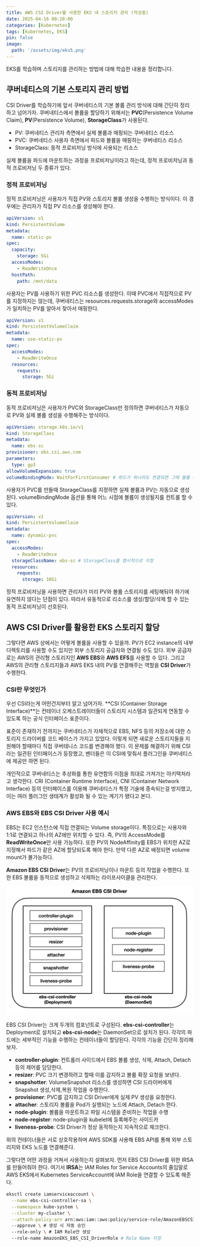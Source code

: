 ```yaml
---
title: AWS CSI Driver를 사용한 EKS 내 스토리지 관리 (작성중)
date: 2025-04-16 00:20:00
categories: [Kubernetes]
tags: [kubernetes, EKS]
pin: false
image:
  path: '/assets/img/eks5.png'
---
```


EKS를 학습하며 스토리지를 관리하는 방법에 대해 학습한 내용을 정리합니다.

## 쿠버네티스의 기본 스토리지 관리 방법

CSI Driver를 학습하기에 앞서 쿠버네티스의 기본 볼륨 관리 방식에 대해 간단히 정리하고 넘어가자. 쿠버네티스에서 볼륨을 할당하기 위해서는 **PVC**(Persistence Volume Claim), **PV**(Persistence Volume), **StorageClass**가 사용된다.

- PV: 쿠버네티스 관리자 측면에서 실제 볼륨과 매핑되는 쿠버네티스 리소스
- PVC: 쿠버네티스 사용자 측면에서 파드와 볼륨을 매핑하는 쿠버네티스 리소스
- StorageClass: 동적 프로비저닝 방식에 사용되는 리소스

실제 볼륨을 파드에 마운트하는 과정을 프로비저닝이라고 하는데, 정적 프로비저닝과 동적 프로비저닝 두 종류가 있다.

### 정적 프로비저닝

정적 프로비저닝은 사용자가 직접 PV와 스토리지 볼륨 생성을 수행하는 방식이다. 이 경우에는 관리자가 직접 PV 리소스를 생성해야 한다.

```yaml
apiVersion: v1
kind: PersistentVolume
metadata:
  name: static-pv
spec:
  capacity:
    storage: 5Gi
  accessModes:
    - ReadWriteOnce
  hostPath:
    path: /mnt/data
```
사용자는 PV를 사용하기 위한 PVC 리소스를 생성한다. 이때 PVC에서 직접적으로 PV를 지정하지는 않는데, 쿠버네티스는 resources.requests.storage와 accessModes가 일치하는 PV를 알아서 찾아서 매핑한다.
```yaml
apiVersion: v1
kind: PersistentVolumeClaim
metadata:
  name: use-static-pv
spec:
  accessModes:
    - ReadWriteOnce
  resources:
    requests:
      storage: 5Gi
```
### 동적 프로비저닝

동적 프로비저닝은 사용자가 PVC와 StorageClass만 정의하면 쿠버네티스가 자동으로 PV와 실제 볼륨 생성을 수행해주는 방식이다. 

```yaml
apiVersion: storage.k8s.io/v1
kind: StorageClass
metadata:
  name: ebs-sc
provisioner: ebs.csi.aws.com
parameters:
  type: gp3
allowVolumeExpansion: true
volumeBindingMode: WaitForFirstConsumer # 파드가 하나라도 연결되면 그때 볼륨 생성
```
사용자가 PVC를 만들때 StorageClass를 지정하면 실제 볼륨과 PV는 자동으로 생성된다. volumeBindingMode 옵션을 통해 어느 시점에 볼륨이 생성될지를 컨트롤 할 수 있다.
```yaml
apiVersion: v1
kind: PersistentVolumeClaim
metadata:
  name: dynamic-pvc
spec:
  accessModes:
    - ReadWriteOnce
  storageClassName: ebs-sc # StorageClass를 명시적으로 지정
  resources:
    requests:
      storage: 10Gi
```

정적 프로비저닝을 사용하면 관리자가 미리 PV와 볼륨 스토리지를 세팅해둬야 하기에 유연하지 않다는 단점이 있다. 따라서 유동적으로 리소스를 생성/할당/삭제 할 수 있는 동적 프로비저닝이 선호된다.

## AWS CSI Driver를 활용한 EKS 스토리지 할당

그렇다면 AWS 상에서는 어떻게 볼륨을 사용할 수 있을까. PV가 EC2 instance의 내부 디렉토리를 사용할 수도 있지만 외부 스토리지 공급자와 연결될 수도 있다. 
외부 공급자로는 AWS의 관리형 스토리지인 **AWS EBS**와 **AWS EFS**를 사용할 수 있다. 그리고 AWS의 관리형 스토리지들과 AWS EKS 내의 PV를 연결해주는 역할을 **CSI Driver**가 수행한다.

### CSI란 무엇인가

우선 CSI라는게 어떤건지부터 알고 넘어가자. **CSI (Container Storage Interface)**는 컨테이너 오케스트레이터들이 스토리지 시스템과 일관되게 연동할 수 있도록 하는 공식 인터페이스 표준이다.

표준이 존재하기 전까지는 쿠버네티스가 자체적으로 EBS, NFS 등의 저장소에 대한 스토리지 드라이버를 코드 베이스가 가지고 있었다. 이렇게 되면 새로운 스토리지들을 지원해야 할때마다 직접 쿠버테니스 코드를 변경해야 했다.
이 문제를 해결하기 위해 CSI 라는 일관된 인터페이스가 등장했고, 벤더들은 이 CSI에 맞춰서 플러그인을 쿠버네티스에 제공만 하면 된다.

개인적으로 쿠버네티스는 추상화를 통한 유연함의 이점을 최대로 가져가는 아키텍처라고 생각한다. CRI (Container Runtime Interface), CNI (Container Network Interface) 등의 인터페이스를 이용해 쿠버네티스가 특정 기술에 종속되는걸 방지했고, 이는 여러 플러그인 생태계가 활성화 될 수 있는 계기가 됐다고 본다.
 

### AWS EBS와 EBS CSI Driver 사용 예시

EBS는 EC2 인스턴스에 직접 연결되는 Volume storage이다. 특징으로는 사용자와 1:1로 연결되고 하나의 AZ에만 위치할 수 있다. 즉, PV의 AccessMode를 **ReadWriteOnce**만 사용 가능하다. 또한 PV의 NodeAffinity를 EBS가 위치한 AZ로 지정해서 파드가 같은 AZ에 할당되도록 해야 한다. 만약 다른 AZ로 배정되면 volume mount가 불가능하다.

**Amazon EBS CSI Driver**는 PV의 프로비저닝이나 마운트 등의 작업을 수행한다. 또한 EBS 볼륨을 동적으로 생성하고 삭제하는 라이프사이클을 관리한다.

<img src="/assets/img/ebs-csi2.png" alt="EBS CSI Driver 이미지">

EBS CSI Driver는 크게 두개의 컴포넌트로 구성된다. **ebs-csi-controller**는 Deployment로 설치되고 **ebs-csi-node**는 DaemonSet으로 설치가 된다. 각각의 파드에는 세부적인 기능을 수행하는 컨테이너들이 할당된다. 각각의 기능을 간단히 정리해보자.

- **controller-plugin**: 컨트롤러 사이드에서 EBS 볼륨 생성, 삭제, Attach, Detach등의 제어를 담당한다.
- **resizer**: PVC 크기 변경하려고 할때 이를 감지하고 볼륨 확장 요청을 보낸다.
- **snapshotter**: VolumeSnapshot 리소스를 생성하면 CSI 드라이버에게 Snapshot 생성,삭제,복원 작업을 수행한다.
- **provisioner**: PVC를 감지하고 CSI Driver에게 실제 PV 생성을 요청한다.
- **attacher**: 스토리지 볼륨을 Pod가 실행되는 노드에 Attach, Detach 한다.
- **node-plugin**: 볼륨을 마운트하고 파일 시스템을 준비하는 작업을 수행
- **node-register**: node-plugin을 kubelet에 등록해주는 사이드카
- **liveness-probe**: CSI Driver가 정상 동작하는지 지속적으로 체크한다.

위의 컨테이너들은 서로 상호작용하며 AWS SDK를 사용해 EBS API를 통해 외부 스토리지와 EKS 노드를 연결해준다.

그렇다면 어떤 과정을 거쳐서 사용하는지 살펴보자. 먼저 EBS CSI Driver를 위한 IRSA를 만들어줘야 한다. 여기서 **IRSA**는 IAM Roles for Service Accounts의 줄임말로 AWS EKS에서 Kubernetes ServiceAccount에 IAM Role을 연결할 수 있도록 해준다.

```bash
eksctl create iamserviceaccount \
  --name ebs-csi-controller-sa \
  --namespace kube-system \
  --cluster my-cluster \
  --attach-policy-arn arn:aws:iam::aws:policy/service-role/AmazonEBSCSIDriverPolicy \ # IAM Role에 연결할 Policy
  --approve \ # 생성 시 자동 승인
  --role-only \ # IAM Role만 생성
  --role-name AmazonEKS_EBS_CSI_DriverRole # Role Name 지정
```

[nodejs]: https://nodejs.org/
[starter]: https://github.com/cotes2020/chirpy-starter
[pages-workflow-src]: https://docs.github.com/en/pages/getting-started-with-github-pages/configuring-a-publishing-source-for-your-github-pages-site#publishing-with-a-custom-github-actions-workflow
[latest-tag]: https://github.com/cotes2020/jekyll-theme-chirpy/tags
